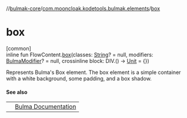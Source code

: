 //[bulmak-core](../../index.md)/[com.mooncloak.kodetools.bulmak.elements](index.md)/[box](box.md)

# box

[common]\
inline fun FlowContent.[box](box.md)(classes: [String](https://kotlinlang.org/api/core/kotlin-stdlib/kotlin/-string/index.html)? = null, modifiers: [BulmaModifier](../com.mooncloak.kodetools.bulmak.modifier/-bulma-modifier/index.md)? = null, crossinline block: DIV.() -&gt; [Unit](https://kotlinlang.org/api/core/kotlin-stdlib/kotlin/-unit/index.html) = {})

Represents Bulma's Box element. The box element is a simple container with a white background, some padding, and a box shadow.

#### See also

| | |
|---|---|
|  | [Bulma Documentation](https://bulma.io/documentation/elements/box/) |
